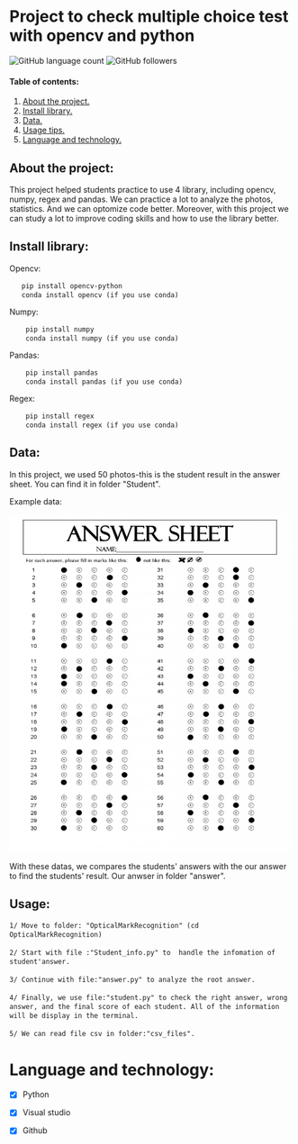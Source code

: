 # Project to check multiple choice test with opencv and python

![GitHub language count](https://img.shields.io/github/languages/count/HarryxDD/OpticalMarkRecognition?logo=GitHub) ![GitHub followers](https://img.shields.io/github/followers/HarryxDD?color=%23&style=social)


#### Table of contents:
1. [ About the project. ](#pro)
2. [ Install library. ](#desc)
3. [ Data. ](#da)
4. [ Usage tips. ](#us)
5. [ Language and technology. ](#tech)

<a name="pro"></a>
## About the project:

This project helped students practice to use 4 library, including opencv, numpy, regex and pandas. We can practice a lot to analyze the photos, statistics. And we can optomize code better. Moreover, with this project we can study a lot to improve coding skills and how to use the library better.
  


<a name="desc"></a>
## Install library:

Opencv:
   
       pip install opencv-python
       conda install opencv (if you use conda)
       
Numpy:
 
        pip install numpy
        conda install numpy (if you use conda)
        
Pandas:
        
        pip install pandas
        conda install pandas (if you use conda)
        
Regex:
   
        pip install regex
        conda install regex (if you use conda)
        


      

<a name="da"></a>
## Data:

In this project, we used 50 photos-this is the student result in the answer sheet. You can find it in folder "Student".

Example data:

<img src="https://github.com/HarryxDD/OpticalMarkRecognition/blob/main/student/2000101_NguyenVanAn_3A.png" width="500" height="600"> 

With these datas, we compares the students' answers with the our answer to find the students' result. Our anwser in folder "answer".

<a name="us"></a>
## Usage:
```
1/ Move to folder: "OpticalMarkRecognition" (cd OpticalMarkRecognition)

2/ Start with file :"Student_info.py" to  handle the infomation of student'answer.

3/ Continue with file:"answer.py" to analyze the root answer.

4/ Finally, we use file:"student.py" to check the right answer, wrong answer, and the final score of each student. All of the information will be display in the terminal.

5/ We can read file csv in folder:"csv_files".
```
<a name="tech"></a>
# Language and technology: 


- [x] Python
- [x] Visual studio
- [x] Github








